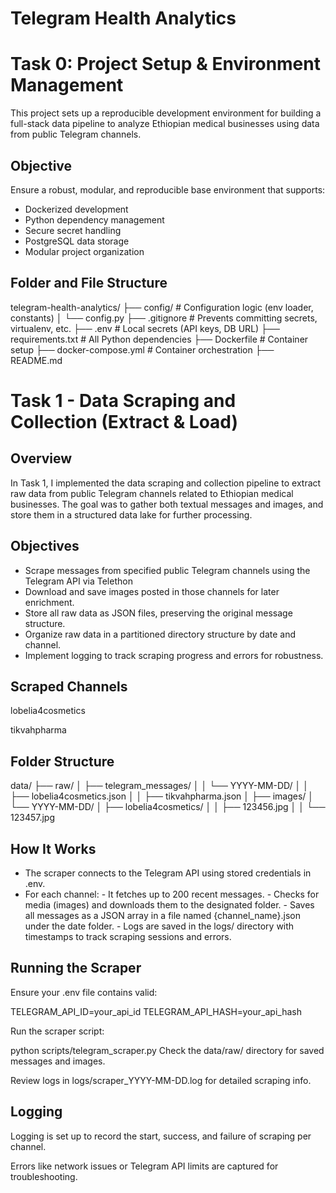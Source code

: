 # Telegram Health Analytics

# Task 0: Project Setup & Environment Management

This project sets up a reproducible development environment for building a full-stack data pipeline to analyze Ethiopian medical businesses using data from public Telegram channels.

## Objective

Ensure a robust, modular, and reproducible base environment that supports:

- Dockerized development
- Python dependency management
- Secure secret handling
- PostgreSQL data storage
- Modular project organization

## Folder and File Structure

telegram-health-analytics/
├── config/ # Configuration logic (env loader, constants)
│ └── config.py
├── .gitignore # Prevents committing secrets, virtualenv, etc.
├── .env # Local secrets (API keys, DB URL)
├── requirements.txt # All Python dependencies
├── Dockerfile # Container setup
├── docker-compose.yml # Container orchestration
├── README.md

# Task 1 - Data Scraping and Collection (Extract & Load)

## Overview

In Task 1, I implemented the data scraping and collection pipeline to extract raw data from public Telegram channels related to Ethiopian medical businesses. The goal was to gather both textual messages and images, and store them in a structured data lake for further processing.

## Objectives

- Scrape messages from specified public Telegram channels using the Telegram API via Telethon
- Download and save images posted in those channels for later enrichment.
- Store all raw data as JSON files, preserving the original message structure.
- Organize raw data in a partitioned directory structure by date and channel.
- Implement logging to track scraping progress and errors for robustness.

## Scraped Channels

lobelia4cosmetics

tikvahpharma

## Folder Structure

data/
├── raw/
│ ├── telegram_messages/
│ │ └── YYYY-MM-DD/
│ │ ├── lobelia4cosmetics.json
│ │ ├── tikvahpharma.json
│ ├── images/
│ └── YYYY-MM-DD/
│ ├── lobelia4cosmetics/
│ │ ├── 123456.jpg
│ │ └── 123457.jpg

## How It Works

- The scraper connects to the Telegram API using stored credentials in .env.
- For each channel: - It fetches up to 200 recent messages. - Checks for media (images) and downloads them to the designated folder. - Saves all messages as a JSON array in a file named {channel_name}.json under the date folder. - Logs are saved in the logs/ directory with timestamps to track scraping sessions and errors.

## Running the Scraper

Ensure your .env file contains valid:

TELEGRAM_API_ID=your_api_id
TELEGRAM_API_HASH=your_api_hash

Run the scraper script:

python scripts/telegram_scraper.py
Check the data/raw/ directory for saved messages and images.

Review logs in logs/scraper_YYYY-MM-DD.log for detailed scraping info.

## Logging

Logging is set up to record the start, success, and failure of scraping per channel.

Errors like network issues or Telegram API limits are captured for troubleshooting.
